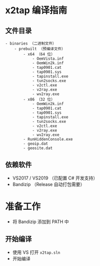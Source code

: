# x2tap 编译指南

## 文件目录
```
- binaries （二进制文件）
	- prebuilt （预编译文件）
		- x64 （64 位）
			- OemVista.inf
			- OemWin2k.inf
			- tap0901.cat
			- tap0901.sys
			- tapinstall.exe
			- tun2socks.exe
			- v2ctl.exe
			- v2ray.exe
			- wv2ray.exe
		- x86 （32 位）
			- OemWin2k.inf
			- tap0901.cat
			- tap0901.sys
			- tapinstall.exe
			- tun2socks.exe
			- v2ctl.exe
			- v2ray.exe
			- wv2ray.exe
		- RunHiddenConsole.exe
		- geoip.dat
		- geosite.dat
```

## 依赖软件
- VS2017 / VS2019 （已配置 C# 开发支持）
- Bandizip （Release 自动打包需要）

# 准备工作
- 将 Bandizip 添加到 PATH 中

## 开始编译
- 使用 VS 打开 `x2tap.sln`
- 开始编译